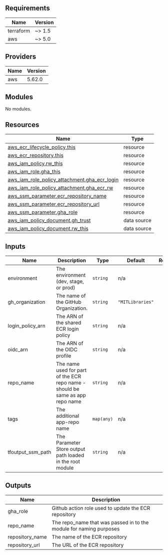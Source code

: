 <!-- BEGIN_TF_DOCS -->
## Requirements

| Name | Version |
|------|---------|
| terraform | ~> 1.5 |
| aws | ~> 5.0 |

## Providers

| Name | Version |
|------|---------|
| aws | 5.62.0 |

## Modules

No modules.

## Resources

| Name | Type |
|------|------|
| [aws_ecr_lifecycle_policy.this](https://registry.terraform.io/providers/hashicorp/aws/latest/docs/resources/ecr_lifecycle_policy) | resource |
| [aws_ecr_repository.this](https://registry.terraform.io/providers/hashicorp/aws/latest/docs/resources/ecr_repository) | resource |
| [aws_iam_policy.rw_this](https://registry.terraform.io/providers/hashicorp/aws/latest/docs/resources/iam_policy) | resource |
| [aws_iam_role.gha_this](https://registry.terraform.io/providers/hashicorp/aws/latest/docs/resources/iam_role) | resource |
| [aws_iam_role_policy_attachment.gha_ecr_login](https://registry.terraform.io/providers/hashicorp/aws/latest/docs/resources/iam_role_policy_attachment) | resource |
| [aws_iam_role_policy_attachment.gha_ecr_rw](https://registry.terraform.io/providers/hashicorp/aws/latest/docs/resources/iam_role_policy_attachment) | resource |
| [aws_ssm_parameter.ecr_repository_name](https://registry.terraform.io/providers/hashicorp/aws/latest/docs/resources/ssm_parameter) | resource |
| [aws_ssm_parameter.ecr_repository_url](https://registry.terraform.io/providers/hashicorp/aws/latest/docs/resources/ssm_parameter) | resource |
| [aws_ssm_parameter.gha_role](https://registry.terraform.io/providers/hashicorp/aws/latest/docs/resources/ssm_parameter) | resource |
| [aws_iam_policy_document.gh_trust](https://registry.terraform.io/providers/hashicorp/aws/latest/docs/data-sources/iam_policy_document) | data source |
| [aws_iam_policy_document.rw_this](https://registry.terraform.io/providers/hashicorp/aws/latest/docs/data-sources/iam_policy_document) | data source |

## Inputs

| Name | Description | Type | Default | Required |
|------|-------------|------|---------|:--------:|
| environment | The environment (dev, stage, or prod) | `string` | n/a | yes |
| gh\_organization | The name of the GitHub Organization. | `string` | `"MITLibraries"` | no |
| login\_policy\_arn | The ARN of the shared ECR login policy | `string` | n/a | yes |
| oidc\_arn | The ARN of the OIDC profile | `string` | n/a | yes |
| repo\_name | The name used for part of the ECR repo name - should be same as app repo name | `string` | n/a | yes |
| tags | The additional app-repo name | `map(any)` | n/a | yes |
| tfoutput\_ssm\_path | The Parameter Store output path loaded in the root module | `string` | n/a | yes |

## Outputs

| Name | Description |
|------|-------------|
| gha\_role | Github action role used to update the ECR repository |
| repo\_name | The repo\_name that was passed in to the module for naming purposes |
| repository\_name | The name of the ECR repository |
| repository\_url | The URL of the ECR repository |
<!-- END_TF_DOCS -->
